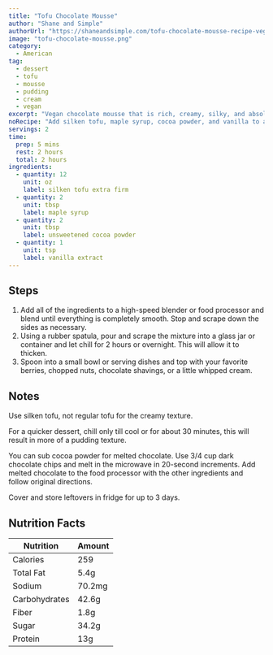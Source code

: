 ```yaml
---
title: "Tofu Chocolate Mousse"
author: "Shane and Simple"
authorUrl: "https://shaneandsimple.com/tofu-chocolate-mousse-recipe-vegan/"
image: "tofu-chocolate-mousse.png"
category:
  - American
tag:
  - dessert
  - tofu
  - mousse
  - pudding
  - cream
  - vegan
excerpt: "Vegan chocolate mousse that is rich, creamy, silky, and absolutely delicious. Gluten free, dairy free, completely vegan."
noRecipe: "Add silken tofu, maple syrup, cocoa powder, and vanilla to a food processor. Blend till smooth. Chill for 2 hours."
servings: 2
time:
  prep: 5 mins
  rest: 2 hours
  total: 2 hours
ingredients:
  - quantity: 12
    unit: oz
    label: silken tofu extra firm
  - quantity: 2
    unit: tbsp
    label: maple syrup
  - quantity: 2
    unit: tbsp
    label: unsweetened cocoa powder
  - quantity: 1
    unit: tsp
    label: vanilla extract
---
```


## Steps

1. Add all of the ingredients to a high-speed blender or food processor and blend until everything is completely smooth. Stop and scrape down the sides as necessary.
2. Using a rubber spatula, pour and scrape the mixture into a glass jar or container and let chill for 2 hours or overnight. This will allow it to thicken.
3. Spoon into a small bowl or serving dishes and top with your favorite berries, chopped nuts, chocolate shavings, or a little whipped cream.

## Notes

Use silken tofu, not regular tofu for the creamy texture.

For a quicker dessert, chill only till cool or for about 30 minutes, this will result in more of a pudding texture.

You can sub cocoa powder for melted chocolate. Use 3/4 cup dark chocolate chips and melt in the microwave in 20-second increments. Add melted chocolate to the food processor with the other ingredients and follow original directions.

Cover and store leftovers in fridge for up to 3 days.

## Nutrition Facts

| Nutrition     | Amount |
| ------------- | ------ |
| Calories      | 259    |
| Total Fat     | 5.4g   |
| Sodium        | 70.2mg |
| Carbohydrates | 42.6g  |
| Fiber         | 1.8g   |
| Sugar         | 34.2g  |
| Protein       | 13g    |
